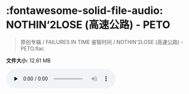 # :fontawesome-solid-file-audio: NOTHIN‘2LOSE (高速公路) - PETO

> 原创专辑 / FAILURES IN TIME 睿智时间 / NOTHIN‘2LOSE (高速公路) - PETO.flac

**文件大小**: 12.61 MB

<audio preload="none" controls><source src="https://file.hsyhx.top/原创专辑/FAILURES_IN_TIME_睿智时间/NOTHIN‘2LOSE (高速公路) - PETO.flac" type="audio/mpeg">您的浏览器不支持此音频格式</audio>